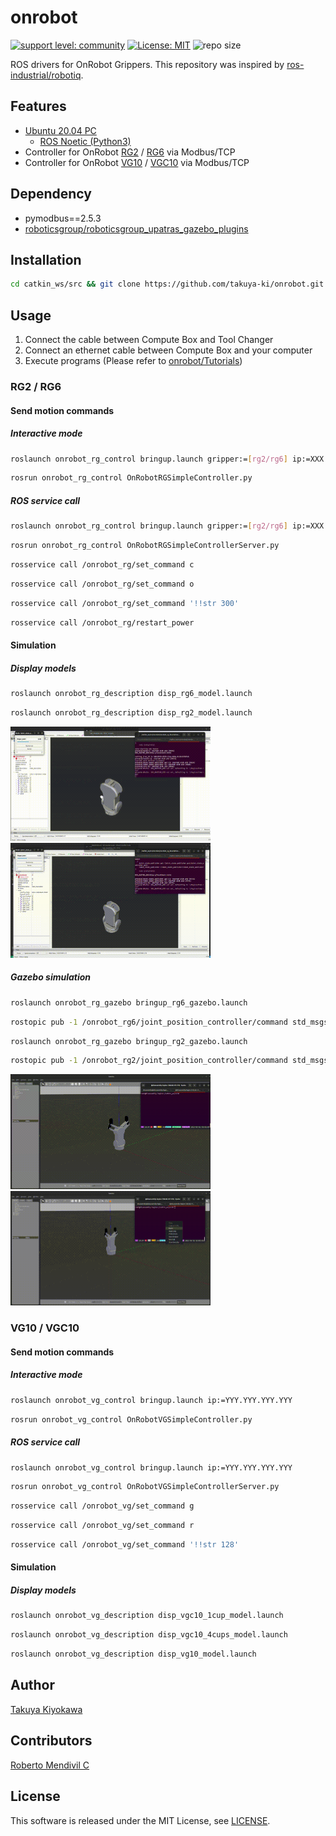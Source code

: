# onrobot

[![support level: community](https://img.shields.io/badge/support%20level-community-lightgray.svg)](https://rosindustrial.org/news/2016/10/7/better-supporting-a-growing-ros-industrial-software-platform)
[![License: MIT](https://img.shields.io/badge/License-MIT-yellow.svg)](https://opensource.org/licenses/MIT)
![repo size](https://img.shields.io/github/repo-size/Osaka-University-Harada-Laboratory/onrobot)

ROS drivers for OnRobot Grippers.
This repository was inspired by [ros-industrial/robotiq](https://github.com/ros-industrial/robotiq).

## Features

- [Ubuntu 20.04 PC](https://ubuntu.com/certified/laptops?q=&limit=20&vendor=Dell&vendor=Lenovo&vendor=HP&release=20.04+LTS)
  - [ROS Noetic (Python3)](https://wiki.ros.org/noetic/Installation/Ubuntu)
- Controller for OnRobot [RG2](https://onrobot.com/en/products/rg2-gripper) / [RG6](https://onrobot.com/en/products/rg6-gripper) via Modbus/TCP
- Controller for OnRobot [VG10](https://onrobot.com/en/products/vg10-electric-vacuum-gripper) / [VGC10](https://onrobot.com/en/products/vgc10) via Modbus/TCP

## Dependency

- pymodbus==2.5.3  
- [roboticsgroup/roboticsgroup_upatras_gazebo_plugins](https://github.com/roboticsgroup/roboticsgroup_upatras_gazebo_plugins.git)  

## Installation

```bash
cd catkin_ws/src && git clone https://github.com/takuya-ki/onrobot.git --depth 1 && git clone https://github.com/roboticsgroup/roboticsgroup_upatras_gazebo_plugins.git --depth 1 && cd ../ && sudo rosdep install --from-paths ./src --ignore-packages-from-source --rosdistro noetic -y --os=ubuntu:focal -y && sudo apt install ros-noetic-ros-control ros-noetic-ros-controllers && catkin build -DPYTHON_EXECUTABLE=/usr/bin/python3
```

## Usage

1. Connect the cable between Compute Box and Tool Changer
2. Connect an ethernet cable between Compute Box and your computer
3. Execute programs (Please refer to [onrobot/Tutorials](http://wiki.ros.org/onrobot/Tutorials))

### RG2 / RG6

#### Send motion commands
##### Interactive mode
```bash
roslaunch onrobot_rg_control bringup.launch gripper:=[rg2/rg6] ip:=XXX.XXX.XXX.XXX
```
```bash
rosrun onrobot_rg_control OnRobotRGSimpleController.py
```

##### ROS service call
```bash
roslaunch onrobot_rg_control bringup.launch gripper:=[rg2/rg6] ip:=XXX.XXX.XXX.XXX
```
```bash
rosrun onrobot_rg_control OnRobotRGSimpleControllerServer.py
```
```bash
rosservice call /onrobot_rg/set_command c
```
```bash
rosservice call /onrobot_rg/set_command o
```
```bash
rosservice call /onrobot_rg/set_command '!!str 300'
```
```bash
rosservice call /onrobot_rg/restart_power
```

#### Simulation
##### Display models
```bash
roslaunch onrobot_rg_description disp_rg6_model.launch
```
```bash
roslaunch onrobot_rg_description disp_rg2_model.launch
```

<img src=image/rg6_rviz.gif width=320>  <img src=image/rg2_rviz.gif width=320>  

##### Gazebo simulation
```bash
roslaunch onrobot_rg_gazebo bringup_rg6_gazebo.launch
```
```bash
rostopic pub -1 /onrobot_rg6/joint_position_controller/command std_msgs/Float64 "data: 0.5"
```
```bash
roslaunch onrobot_rg_gazebo bringup_rg2_gazebo.launch
```
```bash
rostopic pub -1 /onrobot_rg2/joint_position_controller/command std_msgs/Float64 "data: 0.5"
```

<img src=image/rg6_gazebo.gif width=320>  <img src=image/rg2_gazebo.gif width=320>  

### VG10 / VGC10

#### Send motion commands
##### Interactive mode
```bash
roslaunch onrobot_vg_control bringup.launch ip:=YYY.YYY.YYY.YYY
```
```bash
rosrun onrobot_vg_control OnRobotVGSimpleController.py  
```

##### ROS service call
```bash
roslaunch onrobot_vg_control bringup.launch ip:=YYY.YYY.YYY.YYY
```
```bash
rosrun onrobot_vg_control OnRobotVGSimpleControllerServer.py
```
```bash
rosservice call /onrobot_vg/set_command g
```
```bash
rosservice call /onrobot_vg/set_command r
```
```bash
rosservice call /onrobot_vg/set_command '!!str 128'
```

#### Simulation
##### Display models
```bash
roslaunch onrobot_vg_description disp_vgc10_1cup_model.launch
```
```bash
roslaunch onrobot_vg_description disp_vgc10_4cups_model.launch
```
```bash
roslaunch onrobot_vg_description disp_vg10_model.launch
```

## Author

[Takuya Kiyokawa](https://takuya-ki.github.io/)

## Contributors

[Roberto Mendivil C](https://github.com/Robertomendivil97)  

## License

This software is released under the MIT License, see [LICENSE](./LICENSE).
